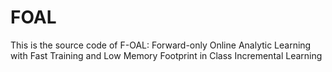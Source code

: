 # FOAL
This is the source code of F-OAL: Forward-only Online Analytic Learning with Fast Training and Low Memory Footprint in Class Incremental Learning
